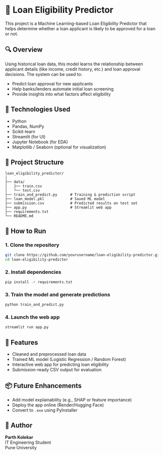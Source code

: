 
# 🏦 Loan Eligibility Predictor

This project is a Machine Learning-based Loan Eligibility Predictor that helps determine whether a loan applicant is likely to be approved for a loan or not.

## 🔍 Overview

Using historical loan data, this model learns the relationship between applicant details (like income, credit history, etc.) and loan approval decisions. The system can be used to:
- Predict loan approval for new applicants
- Help banks/lenders automate initial loan screening
- Provide insights into what factors affect eligibility

## 🧠 Technologies Used
- Python
- Pandas, NumPy
- Scikit-learn
- Streamlit (for UI)
- Jupyter Notebook (for EDA)
- Matplotlib / Seaborn (optional for visualization)

## 📁 Project Structure

```
loan_eligibility_predictor/
│
├── data/
│   ├── train.csv
│   └── test.csv
├── train_and_predict.py      # Training & prediction script
├── loan_model.pkl            # Saved ML model
├── submission.csv            # Predicted results on test set
├── app.py                    # Streamlit web app
├── requirements.txt
└── README.md
```

## 🚀 How to Run

### 1. Clone the repository
```bash
git clone https://github.com/yourusername/loan-eligibility-predictor.git
cd loan-eligibility-predictor
```

### 2. Install dependencies
```bash
pip install -r requirements.txt
```

### 3. Train the model and generate predictions
```bash
python train_and_predict.py
```

### 4. Launch the web app
```bash
streamlit run app.py
```

## 🧾 Features
- Cleaned and preprocessed loan data
- Trained ML model (Logistic Regression / Random Forest)
- Interactive web app for predicting loan eligibility
- Submission-ready CSV output for evaluation

## 📦 Future Enhancements
- Add model explainability (e.g., SHAP or feature importance)
- Deploy the app online (Render/Hugging Face)
- Convert to `.exe` using PyInstaller

## 🙌 Author
**Parth Kolekar**  
IT Engineering Student  
Pune University
